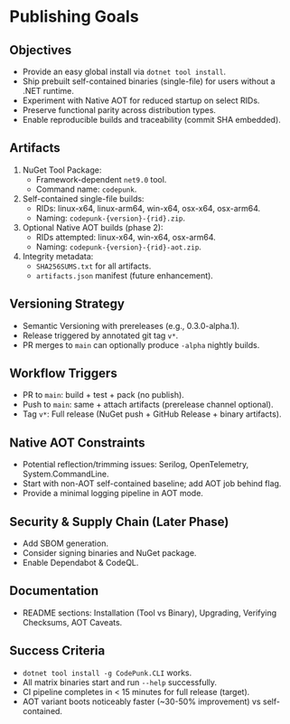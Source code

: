 # Publishing Goals

## Objectives
- Provide an easy global install via `dotnet tool install`.
- Ship prebuilt self-contained binaries (single-file) for users without a .NET runtime.
- Experiment with Native AOT for reduced startup on select RIDs.
- Preserve functional parity across distribution types.
- Enable reproducible builds and traceability (commit SHA embedded).

## Artifacts
1. NuGet Tool Package:
   - Framework-dependent `net9.0` tool.
   - Command name: `codepunk`.
2. Self-contained single-file builds:
   - RIDs: linux-x64, linux-arm64, win-x64, osx-x64, osx-arm64.
   - Naming: `codepunk-{version}-{rid}.zip`.
3. Optional Native AOT builds (phase 2):
   - RIDs attempted: linux-x64, win-x64, osx-arm64.
   - Naming: `codepunk-{version}-{rid}-aot.zip`.
4. Integrity metadata:
   - `SHA256SUMS.txt` for all artifacts.
   - `artifacts.json` manifest (future enhancement).

## Versioning Strategy
- Semantic Versioning with prereleases (e.g., 0.3.0-alpha.1).
- Release triggered by annotated git tag `v*`.
- PR merges to `main` can optionally produce `-alpha` nightly builds.

## Workflow Triggers
- PR to `main`: build + test + pack (no publish).
- Push to `main`: same + attach artifacts (prerelease channel optional).
- Tag `v*`: Full release (NuGet push + GitHub Release + binary artifacts).

## Native AOT Constraints
- Potential reflection/trimming issues: Serilog, OpenTelemetry, System.CommandLine.
- Start with non-AOT self-contained baseline; add AOT job behind flag.
- Provide a minimal logging pipeline in AOT mode.

## Security & Supply Chain (Later Phase)
- Add SBOM generation.
- Consider signing binaries and NuGet package.
- Enable Dependabot & CodeQL.

## Documentation
- README sections: Installation (Tool vs Binary), Upgrading, Verifying Checksums, AOT Caveats.

## Success Criteria
- `dotnet tool install -g CodePunk.CLI` works.
- All matrix binaries start and run `--help` successfully.
- CI pipeline completes in < 15 minutes for full release (target).
- AOT variant boots noticeably faster (~30-50% improvement) vs self-contained.
